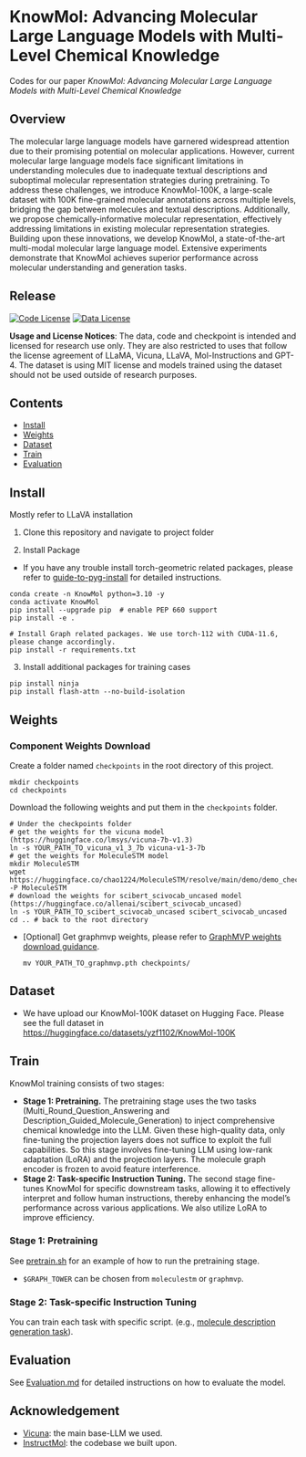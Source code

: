# KnowMol: Advancing Molecular Large Language Models with Multi-Level Chemical Knowledge
Codes for our paper *KnowMol: Advancing Molecular Large Language Models with Multi-Level Chemical Knowledge*



## Overview
<!-- <p align="center">
    <a> <img src="assets/static/teaser.png" width="100%"> </a>
</p> -->
The molecular large language models have garnered widespread attention due to their promising potential on molecular applications. However, current molecular large language models face significant limitations in understanding molecules due to inadequate textual descriptions and suboptimal molecular representation strategies during pretraining. To address these challenges, we introduce KnowMol-100K, a large-scale dataset with 100K fine-grained molecular annotations across multiple levels, bridging the gap between molecules and textual descriptions. Additionally, we propose chemically-informative molecular representation, effectively addressing limitations in existing molecular representation strategies. Building upon these innovations, we develop KnowMol, a state-of-the-art multi-modal molecular large language model. Extensive experiments demonstrate that KnowMol achieves superior performance across molecular understanding and generation tasks.

<!-- ## Architecture
The diagram presented below provides an overview of the architectural design of the InstructMol model, along with its two-stage training paradigm. The example molecule in the figure is Terephthalaldehyde (CID 12173).
<p align="center">
    <a> <img src="pics/overview.png" width="80%"> </a>
</p> -->

## Release
<!-- - [2023/11/27] 🔥 We first release our code (including training and evaluation scripts). -->


[![Code License](https://img.shields.io/badge/Code%20License-Apache_2.0-green.svg)](https://github.com/tatsu-lab/stanford_alpaca/blob/main/LICENSE)
[![Data License](https://img.shields.io/badge/Data%20License-CC%20By%20NC%204.0-red.svg)](https://github.com/tatsu-lab/stanford_alpaca/blob/main/DATA_LICENSE)

**Usage and License Notices**: The data, code and checkpoint is intended and licensed for research use only. They are also restricted to uses that follow the license agreement of LLaMA, Vicuna, LLaVA, Mol-Instructions and GPT-4. The dataset is using MIT license and models trained using the dataset should not be used outside of research purposes.


## Contents
- [Install](#install)
- [Weights](#weights)
- [Dataset](#dataset)
- [Train](#train)
- [Evaluation](#evaluation)

## Install
Mostly refer to LLaVA installation
1. Clone this repository and navigate to project folder

2. Install Package
- If you have any trouble install torch-geometric related packages, please refer to [guide-to-pyg-install](https://github.com/chao1224/GraphMVP#environments) for detailed instructions.
```Shell
conda create -n KnowMol python=3.10 -y
conda activate KnowMol
pip install --upgrade pip  # enable PEP 660 support
pip install -e .

# Install Graph related packages. We use torch-112 with CUDA-11.6, please change accordingly.
pip install -r requirements.txt
```

3. Install additional packages for training cases
```
pip install ninja
pip install flash-attn --no-build-isolation
```


## Weights

### Component Weights Download
Create a folder named `checkpoints` in the root directory of this project. 
```Shell
mkdir checkpoints
cd checkpoints
```
Download the following weights and put them in the `checkpoints` folder.
```Shell
# Under the checkpoints folder
# get the weights for the vicuna model (https://huggingface.co/lmsys/vicuna-7b-v1.3)
ln -s YOUR_PATH_TO_vicuna_v1_3_7b vicuna-v1-3-7b
# get the weights for MoleculeSTM model
mkdir MoleculeSTM
wget https://huggingface.co/chao1224/MoleculeSTM/resolve/main/demo/demo_checkpoints_Graph/molecule_model.pth -P MoleculeSTM
# download the weights for scibert_scivocab_uncased model (https://huggingface.co/allenai/scibert_scivocab_uncased)
ln -s YOUR_PATH_TO_scibert_scivocab_uncased scibert_scivocab_uncased
cd .. # back to the root directory
```
* [Optional] Get graphmvp weights, please refer to [GraphMVP weights download guidance](https://github.com/chao1224/GraphMVP#for-graphmvp-pre-training). 
    ```Shell
    mv YOUR_PATH_TO_graphmvp.pth checkpoints/
    ```


## Dataset
* We have upload our KnowMol-100K dataset on Hugging Face. 
Please see the full dataset in https://huggingface.co/datasets/yzf1102/KnowMol-100K




## Train
KnowMol training consists of two stages:

* **Stage 1: Pretraining.** The pretraining stage uses the two tasks (Multi_Round_Question_Answering and Description_Guided_Molecule_Generation) to inject comprehensive chemical knowledge into the LLM. Given these high-quality data, only fine-tuning the projection layers does not suffice to exploit the full capabilities. So this stage involves fine-tuning LLM using low-rank adaptation (LoRA) and the projection layers. The molecule graph encoder is frozen to avoid feature interference.
* **Stage 2: Task-specific Instruction Tuning.** The second stage fine-tunes KnowMol for specific downstream tasks, allowing it to effectively interpret and follow human instructions, thereby enhancing the model’s performance across various applications. We also utilize LoRA to improve efficiency.

### Stage 1: Pretraining
See [pretrain.sh](scripts/pretrain.sh) for an example of how to run the pretraining stage.
- `$GRAPH_TOWER` can be chosen from `moleculestm` or `graphmvp`.

### Stage 2: Task-specific Instruction Tuning
You can train each task with specific script. (e.g., [molecule description generation task](scripts/finetune_lora_molcap.sh)).


## Evaluation
See [Evaluation.md](Evaluation.md) for detailed instructions on how to evaluate the model.


## Acknowledgement

- [Vicuna](https://github.com/lm-sys/FastChat): the main base-LLM we used.
- [InstructMol](https://github.com/IDEA-XL/InstructMol): the codebase we built upon.